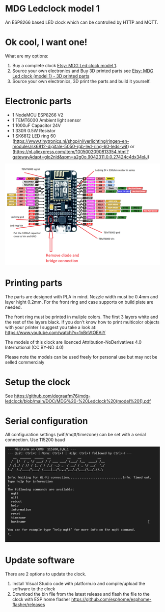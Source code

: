 # MDG Ledclock model 1
An ESP8266 based LED clock which can be controlled by HTTP and MQTT.

# Ok cool, I want one!
What are my options:

1. Buy a complete clock [Etsy: MDG Led clock model 1](https://www.etsy.com/your/shops/MDGdesignNL/tools/listings/986543633).
2. Source your own electronics and Buy 3D printed parts see [Etsy: MDG Led clock (model 1) - 3D printed parts](https://www.etsy.com/your/shops/MDGdesignNL/tools/listings/1155302644)
3. Source your own electronics, 3D print the parts and build it yourself.

# Electronic parts
* 1 NodeMCU ESP8266 V2
* 1 TEMT6000 Ambient light sensor
* 1 1000uF Capacitor 24V
* 1 330R 0.5W Resistor 
* 1 SK6812 LED ring 60 (https://www.tinytronics.nl/shop/nl/verlichting/ringen-en-modules/sk6812-digitale-5050-rgb-led-ring-60-leds-wit) or (https://nl.aliexpress.com/item/1005002090813354.html?gatewayAdapt=glo2nld&spm=a2g0o.9042311.0.0.27424c4dx34xlJ)

![Schematic](https://github.com/degraafm76/mdg-ledclock/blob/main/media/Led%20clock%20Schematic.png)

# Printing parts
The parts are designed with PLA in mind. Nozzle width must be 0.4mm and layer hight 0.2mm. For the front ring and case supports on build plate are needed.

The front ring must be printed in muliple colors. The first 3 layers white and the rest of the layers black. If you don't know how to print multicolor objects with your printer I suggest you take a look at: https://www.youtube.com/watch?v=1nBnVtOEAiY

The models of this clock are licenced Attribution-NoDerivatives 4.0 International (CC BY-ND 4.0) 

Please note the models can be used freely for personal use but may not be selled commercialy

# Setup the clock
See https://github.com/degraafm76/mdg-ledclock/blob/main/DOC/MDG%20-%20Ledclock%20(model%201).pdf

# Serial configuration
All configuration settings (wifi/mqtt/timezone) can be set with a serial connection. Use 115200 baud

![Serial Connection](https://github.com/degraafm76/mdg-ledclock/blob/main/media/Serial_connection.png)

# Update software
There are 2 options to update the clock.

1. Install Visual Studio code with platform.io and compile/upload the software to the clock
2. Download the bin file from the latest release and flash the file to the clock with ESP home flasher https://github.com/esphome/esphome-flasher/releases
